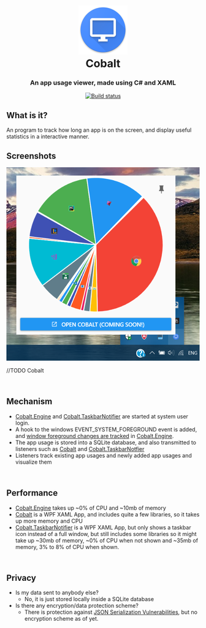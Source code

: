 <h1 align="center">
  <img src="./images/icon_512.png" height="128" width="128" alt="Logo" /><br />Cobalt
</h1>

<h3 align="center">An app usage viewer, made using C# and XAML</h3>

<div align="center">

  [![Build status](https://ci.appveyor.com/api/projects/status/m9cben5elbs4rkcw/branch/master?svg=true)](https://ci.appveyor.com/project/Enigmatrix/cobalt/branch/master)
</div>


## What is it?
An program to track how long an app is on the screen, and display useful statistics in a interactive manner.

## Screenshots

![Cobalt.TaskbarNotifier](./images/cobalt_taskbarnotifier.png "Cobalt.TaskbarNotifier")

//TODO Cobalt

<br />

## Mechanism
- [Cobalt.Engine](/Cobalt.Engine) and [Cobalt.TaskbarNotifier](/Cobalt.TaskbarNotifier) are started at system user login.
- A hook to the windows EVENT_SYSTEM_FOREGROUND event is added, and [window foreground changes are tracked](/Cobalt.Engine/AppWatcher.cs) in [Cobalt.Engine](/Cobalt.Engine).
- The app usage is stored into a SQLite database, and also transmitted to listeners such as [Cobalt](/Cobalt) and [Cobalt.TaskbarNotfier](/Cobalt.TaskbarNotifier)
- Listeners track existing app usages and newly added app usages and visualize them 

<br />

## Performance
- [Cobalt.Engine](/Cobalt.Engine) takes up ~0% of CPU and ~10mb of memory
- [Cobalt](/Cobalt) is a WPF XAML App, and includes quite a few libraries, so it takes up more memory and CPU
- [Cobalt.TaskbarNotifier](/Cobalt.TaskbarNotifier) is a WPF XAML App, but only shows a taskbar icon instead of a full window, but still includes some libraries so it might take up ~30mb of memory, ~0% of CPU when not shown and ~35mb of memory, 3% to 8% of CPU when shown.

<br />

## Privacy
- Is my data sent to anybody else?
  - No, it is just stored locally inside a SQLite database
- Is there any encryption/data protection scheme?
  - There is protection against [JSON Serialization Vulnerabilities](https://www.blackhat.com/docs/us-17/thursday/us-17-Munoz-Friday-The-13th-Json-Attacks.pdf), but no encryption scheme as of yet.
  
<br />


